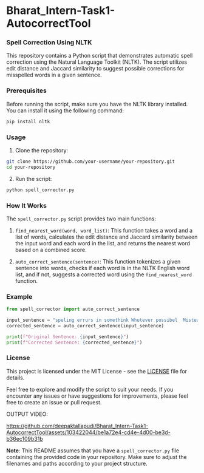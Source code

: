 # Bharat_Intern-Task1-AutocorrectTool


### Spell Correction Using NLTK

This repository contains a Python script that demonstrates automatic spell correction using the Natural Language Toolkit (NLTK). The script utilizes edit distance and Jaccard similarity to suggest possible corrections for misspelled words in a given sentence.

### Prerequisites

Before running the script, make sure you have the NLTK library installed. You can install it using the following command:

```bash
pip install nltk
```

### Usage

1. Clone the repository:

```bash
git clone https://github.com/your-username/your-repository.git
cd your-repository
```

2. Run the script:

```bash
python spell_corrector.py
```

### How It Works

The `spell_corrector.py` script provides two main functions:

1. `find_nearest_word(word, word_list)`: This function takes a word and a list of words, calculates the edit distance and Jaccard similarity between the input word and each word in the list, and returns the nearest word based on a combined score.

2. `auto_correct_sentence(sentence)`: This function tokenizes a given sentence into words, checks if each word is in the NLTK English word list, and if not, suggests a corrected word using the `find_nearest_word` function.

### Example

```python
from spell_corrector import auto_correct_sentence

input_sentence = "speling errurs in somethink Whutever possibel  Misteaks hapen "
corrected_sentence = auto_correct_sentence(input_sentence)

print(f"Original Sentence: {input_sentence}")
print(f"Corrected Sentence: {corrected_sentence}")
```

### License

This project is licensed under the MIT License - see the [LICENSE](LICENSE) file for details.

Feel free to explore and modify the script to suit your needs. If you encounter any issues or have suggestions for improvements, please feel free to create an issue or pull request.

OUTPUT VIDEO:

https://github.com/deepaktallapudi/Bharat_Intern-Task1-AutocorrectTool/assets/103422044/be1a72e4-cd4e-4d00-be3d-b36ec109b31b


**Note**: This README assumes that you have a `spell_corrector.py` file containing the provided code in your repository. Make sure to adjust the filenames and paths according to your project structure.


